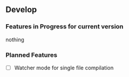 ## Develop

### Features in Progress for current version

nothing

### Planned Features

- [ ] Watcher mode for single file compilation
